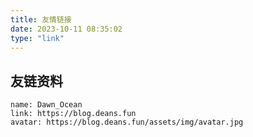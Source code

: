 ```yaml
---
title: 友情链接
date: 2023-10-11 08:35:02
type: "link"
---
```


## 友链资料

``` YML
name: Dawn_Ocean
link: https://blog.deans.fun
avatar: https://blog.deans.fun/assets/img/avatar.jpg
```